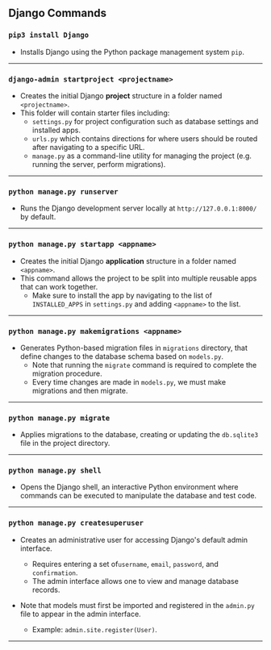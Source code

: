 ## Django Commands

### `pip3 install Django`

- Installs Django using the Python package management system `pip`.

---

### `django-admin startproject <projectname>`

- Creates the initial Django **project** structure in a folder named `<projectname>`.
- This folder will contain starter files including:
  - `settings.py` for project configuration such as database settings and installed apps.
  - `urls.py` which contains directions for where users should be routed after navigating to a specific URL.
  - `manage.py` as a command-line utility for managing the project (e.g. running the server, perform migrations).

---

### `python manage.py runserver`

- Runs the Django development server locally at `http://127.0.0.1:8000/` by default.

---

### `python manage.py startapp <appname>`

- Creates the initial Django **application** structure in a folder named `<appname>`.
- This command allows the project to be split into multiple reusable apps that can work together.
  - Make sure to install the app by navigating to the list of `INSTALLED_APPS` in `settings.py` and adding `<appname>` to the list.

---

### `python manage.py makemigrations <appname>`

- Generates Python-based migration files in `migrations` directory, that define changes to the database schema based on `models.py`.
  - Note that running the `migrate` command is required to complete the migration procedure.
  - Every time changes are made in `models.py`, we must make migrations and then migrate.

---

### `python manage.py migrate`

- Applies migrations to the database, creating or updating the `db.sqlite3` file in the project directory.

---

### `python manage.py shell`

- Opens the Django shell, an interactive Python environment where commands can be executed to manipulate the database and test code.

---

### `python manage.py createsuperuser`

- Creates an administrative user for accessing Django's default admin interface.
  - Requires entering a set of`username`, `email`, `password`, and `confirmation`.
  - The admin interface allows one to view and manage database records.

- Note that models must first be imported and registered in the `admin.py` file to appear in the admin interface.
  - Example: `admin.site.register(User)`.

---